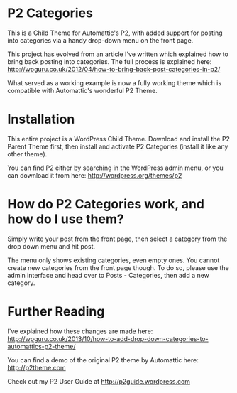 P2 Categories
=============

This is a Child Theme for Automattic's P2, with added support for posting into categories via a handy drop-down menu on the front page. 

This project has evolved from an article I've written which explained how to bring back posting into categories. The full process is explained here: http://wpguru.co.uk/2012/04/how-to-bring-back-post-categories-in-p2/

What served as a working example is now a fully working theme which is compatible with Automattic's wonderful P2 Theme.


Installation
============

This entire project is a WordPress Child Theme. Download and install the P2 Parent Theme first, then install and activate P2 Categories (install it like any other theme).

You can find P2 either by searching in the WordPress admin menu, or you can download it from here: http://wordpress.org/themes/p2


How do P2 Categories work, and how do I use them?
=================================================

Simply write your post from the front page, then select a category from the drop down menu and hit post. 

The menu only shows existing categories, even empty ones. You cannot create new categories from the front page though. To do so, please use the admin interface and head over to Posts - Categories, then add a new category.


Further Reading
================

I've explained how these changes are made here:
http://wpguru.co.uk/2013/10/how-to-add-drop-down-categories-to-automattics-p2-theme/

You can find a demo of the original P2 theme by Automattic here:
http://p2theme.com

Check out my P2 User Guide at http://p2guide.wordpress.com
